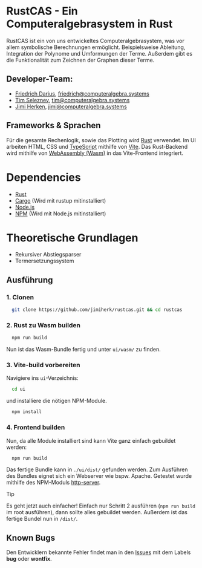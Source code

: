 # RustCAS - Ein Computeralgebrasystem in Rust

RustCAS ist ein von uns entwickeltes Computeralgebrasystem, was vor allem symbolische Berechnungen ermöglicht.
Beispielsweise Ableitung, Integration der Polynome und Umformungen der Terme. Außerdem gibt es
die Funktionalität zum Zeichnen der Graphen dieser Terme.

## Developer-Team:
* [Friedrich Darius](https://github.com/NinoDS), [friedrich@computeralgebra.systems](mailto:friedrich@computeralgebra.systems)
* [Tim Seleznev](https://github.com/wh1zzRD), [tim@computeralgebra.systems](mailto:tim@computeralgebra.systems)
* [Jimi Herken](https://github.com/jimiherk), [jimi@computeralgebra.systems](mailto:jimi@computeralgebra.systems)


## Frameworks & Sprachen
Für die gesamte Rechenlogik, sowie das Plotting wird [Rust](https://www.rust-lang.org) verwendet. Im UI arbeiten HTML, CSS und [TypeScript](https://www.typescriptlang.org) mithilfe von [Vite](https://vite.dev). Das Rust-Backend wird mithilfe von [WebAssembly (Wasm)](https://webassembly.org) in das Vite-Frontend integriert.

# Dependencies
* [Rust](https://www.rust-lang.org/tools/install)
* [Cargo](https://doc.rust-lang.org/cargo/getting-started/installation.html) (Wird mit rustup mitinstalliert)
* [Node.js](https://nodejs.org/en/download)
* [NPM](https://docs.npmjs.com/downloading-and-installing-node-js-and-npm) (Wird mit Node.js mitinstalliert)

# Theoretische Grundlagen
* Rekursiver Abstiegsparser
* Termersetzungssystem

## Ausführung
### 1. Clonen
```sh
  git clone https://github.com/jimiherk/rustcas.git && cd rustcas
```
### 2. Rust zu Wasm builden
```sh
  npm run build
```
Nun ist das Wasm-Bundle fertig und unter `ui/wasm/` zu finden.

### 3. Vite-build vorbereiten
Navigiere ins `ui`-Verzeichnis:
```sh
  cd ui
```
und installiere die nötigen NPM-Module.
```sh
  npm install
```

### 4. Frontend builden
Nun, da alle Module installiert sind kann Vite ganz einfach gebuildet werden:
```sh
  npm run build
```
Das fertige Bundle kann in `./ui/dist/` gefunden werden. Zum Ausführen des Bundles eignet sich ein Webserver wie bspw. Apache. Getestet wurde mithilfe des NPM-Moduls [http-server](https://www.npmjs.com/package/http-server).

> [!TIP]
> Es geht jetzt auch einfacher! Einfach nur Schritt 2 ausführen (`npm run build` im root ausführen), dann sollte alles gebuildet werden. Außerdem ist das fertige Bundel nun in `/dist/`.

## Known Bugs
Den Entwicklern bekannte Fehler findet man in den [Issues](https://github.com/jimiherk/rustcas/issues) mit dem Labels **bug** oder **wontfix**.
